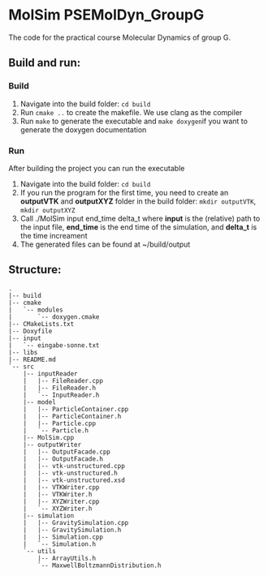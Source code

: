 MolSim PSEMolDyn_GroupG
=======================

The code for the practical course Molecular Dynamics of group G.

## Build and run: 

### Build
1. Navigate into the build folder: `cd build` 
2. Run `cmake ..` to create the makefile. We use clang as the compiler 
3. Run `make` to generate the executable and `make doxygen`if you want to generate the doxygen documentation

### Run 
After building the project you can run the executable 
1. Navigate into the build folder: `cd build` 
2. If you run the program for the first time, you need to create an **outputVTK** and **outputXYZ** folder in the build folder: `mkdir outputVTK`, `mkdir outputXYZ`
3. Call ./MolSim input end_time delta_t where **input** is the (relative) path to the input file, **end_time** is the end time of the simulation, and **delta_t** is the time increament
4. The generated files can be found at ~/build/output

## Structure: 
```
.
|-- build
|-- cmake
|   `-- modules
|       `-- doxygen.cmake
|-- CMakeLists.txt
|-- Doxyfile
|-- input
|   `-- eingabe-sonne.txt
|-- libs
|-- README.md
`-- src
    |-- inputReader
    |   |-- FileReader.cpp
    |   |-- FileReader.h
    |   `-- InputReader.h
    |-- model
    |   |-- ParticleContainer.cpp
    |   |-- ParticleContainer.h
    |   |-- Particle.cpp
    |   `-- Particle.h
    |-- MolSim.cpp
    |-- outputWriter
    |   |-- OutputFacade.cpp
    |   |-- OutputFacade.h
    |   |-- vtk-unstructured.cpp
    |   |-- vtk-unstructured.h
    |   |-- vtk-unstructured.xsd
    |   |-- VTKWriter.cpp
    |   |-- VTKWriter.h
    |   |-- XYZWriter.cpp
    |   `-- XYZWriter.h
    |-- simulation
    |   |-- GravitySimulation.cpp
    |   |-- GravitySimulation.h
    |   |-- Simulation.cpp
    |   `-- Simulation.h
    `-- utils
        |-- ArrayUtils.h
        `-- MaxwellBoltzmannDistribution.h
```